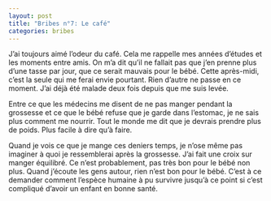 ```yaml
---
layout: post
title: "Bribes n°7: Le café"
categories: bribes
---
```


J’ai toujours aimé l’odeur du café. Cela me rappelle mes années d’études et les moments entre amis. On m’a dit qu’il ne fallait pas que j’en prenne plus d’une tasse par jour, que ce serait mauvais pour le bébé. Cette après-midi, c’est la seule qui me ferai envie pourtant. Rien d’autre ne passe en ce moment. J’ai déjà été malade deux fois depuis que me suis levée.

Entre ce que les médecins me disent de ne pas manger pendant la grossesse et ce que le bébé refuse que je garde dans l’estomac, je ne sais plus comment me nourrir. Tout le monde me dit que je devrais prendre plus de poids. Plus facile à dire qu’à faire.

Quand je vois ce que je mange ces deniers temps, je n’ose même pas imaginer à quoi je ressemblerai après la grossesse. J’ai fait une croix sur manger équilibré. Ce n’est probablement, pas très bon pour le bébé non plus. Quand j’écoute les gens autour, rien n’est bon pour le bébé. C’est à ce demander comment l’espèce humaine à pu survivre jusqu’à ce point si c’est compliqué d’avoir un enfant en bonne santé.
